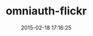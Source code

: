 ---
layout: post
title:  "omniauth-flickr"
repo:   "timbreitkreutz/omniauth-flickr"
date:   2015-02-18 17:16:25
gemurl: https://github.com/timbreitkreutz/omniauth-flickr
---